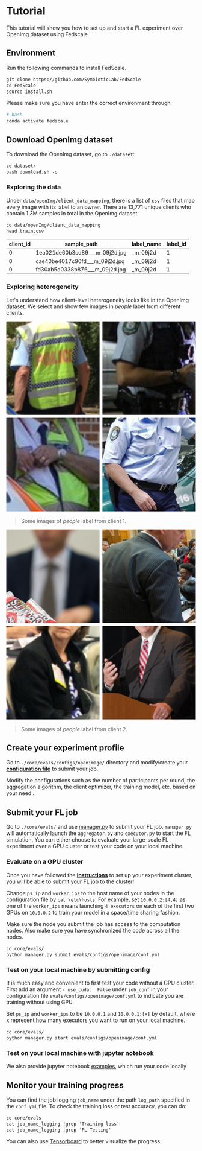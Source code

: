
  
# Tutorial
 
This tutorial will show you how to set up and start a FL experiment over OpenImg dataset using Fedscale.
 
## Environment

Run the following commands to install FedScale.

```
git clone https://github.com/SymbioticLab/FedScale
cd FedScale
source install.sh
```
 
Please make sure you have enter the correct environment through 
```bash
# bash
conda activate fedscale
```

 
## Download OpenImg dataset
To download the OpenImg dataset, go to `./dataset`:
 
```
cd dataset/
bash download.sh -o
```

### Exploring the data
Under `data/openImg/client_data_mapping`, there is a list of `csv` files that map every image with its label to an owner. 
There are 13,771 unique clients who contain 1.3M samples in total in the OpenImg dataset.

```
cd data/openImg/client_data_mapping
head train.csv
```
| client_id | sample_path | label_name | label_id |
| ------ | ------ | ------ | ------ |
| 0 | 1ea021de60b3cd89___m_09j2d.jpg | _m_09j2d | 1 |
| 0 | cae40be4017c90fd___m_09j2d.jpg | _m_09j2d | 1 |
| 0 | fd30ab5d0338b876___m_09j2d.jpg | _m_09j2d | 1 |
 
### Exploring heterogeneity

Let's understand how client-level heterogeneity looks like in the OpenImg dataset.
We select and show few images in *people* label from different clients.
 
![](./figures/client1.png)
> Some images of *people* label from client 1.
 
![](./figures/client10.png)
> Some images of *people* label from client 2.


## Create your experiment profile
 

Go to `./core/evals/configs/openimage/` directory and modify/create your **[configuration file](https://github.com/SymbioticLab/FedScale/blob/master/core/evals/configs/openimage/conf.yml)** to submit your job.

Modify the configurations such as the number of participants per round, the aggregation algorithm, the client optimizer, the training model, etc. based on your need .
 
## Submit your FL job

Go to `./core/evals/` and use [manager.py](https://github.com/SymbioticLab/FedScale/blob/master/core/evals/manager.py)
to submit your FL job.
`manager.py` will automatically launch the `aggregator.py` and `executor.py` to start the FL simulation.
You can either choose to evaluate your large-scale FL experiment over a GPU cluster or test your code on your local machine.
 
### Evaluate on a GPU cluster

Once you have followed the **[instructions](https://github.com/SymbioticLab/FedScale/blob/master/core/README.md)** to set up your experiment cluster, you will be able to submit your FL job to the cluster!
 
Change `ps_ip` and `worker_ips` to the host name of your nodes in the configuration file by `cat \etc\hosts`.
For example, set `10.0.0.2:[4,4]` as one of the `worker_ips`
means launching `4 executors` on each of the first two GPUs on `10.0.0.2` to train your model in a space/time sharing fashion.

Make sure the node you submit the job has access to the computation nodes.
Also make sure you have synchronized the code across all the nodes.
 
```
cd core/evals/
python manager.py submit evals/configs/openimage/conf.yml
```
 
 ### Test on your local machine by submitting config
 
It is much easy and convenient to first test your code without a GPU cluster. 
First add an argument `- use_cuda:  False` under `job_conf` in your configuration file `evals/configs/openimage/conf.yml` to indicate you are training without using GPU.

Set `ps_ip` and `worker_ips` to be `10.0.0.1` and `10.0.0.1:[x]` by default, where x represent how many executors you want to run on your local machine.

```
cd core/evals/
python manager.py start evals/configs/openimage/conf.yml
```
### Test on your local machine with jupyter notebook
We also provide jupyter notebook [examples](./core/examples/notebook/), which run your code locally 

 
## Monitor your training progress
 
You can find the job logging `job_name` under the path `log_path` specified in the `conf.yml` file. To check the training loss or test accuracy, you can do:
```
cd core/evals
cat job_name_logging |grep 'Training loss'
cat job_name_logging |grep 'FL Testing'
```
You can also use [Tensorboard](https://github.com/SymbioticLab/FedScale/blob/master/core/README.md#experiment-dashboard) to better visualize the progress.
